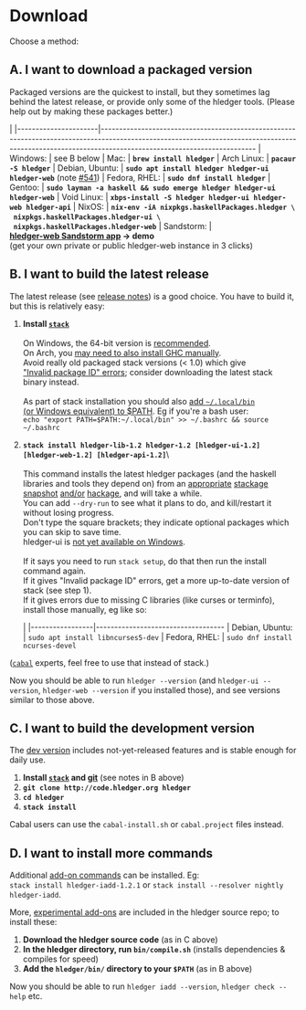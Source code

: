 # Download

Choose a method:
<a name="a"></a>

## A. I want to download a packaged version

<style>
tr { vertical-align:top; }
td { padding-bottom:.5em; padding-right:1em; }
td:first-of-type { 
  /* white-space:nowrap; */
  /* width:1%; */
}
a { white-space:nowrap; }
</style>

Packaged versions are the quickest to install, but they sometimes lag behind the
latest release, or provide only some of the hledger tools. 
(Please help out by making these packages better.)

|
|----------------------|------------------------------------------------------------------------------------------------------------------------------------------------------------------------------------------------------
| Windows:             | see B below <!-- Download and run the [latest development builds](contributing.html) (-> Appveyor CI) -->
| Mac:                 | **`brew install hledger`**
| Arch Linux:          | **`pacaur -S hledger`**
| Debian,&nbsp;Ubuntu: | **`sudo apt install hledger hledger-ui hledger-web`** (note [#541](https://github.com/simonmichael/hledger/issues/541))
| Fedora,&nbsp;RHEL:   | **`sudo dnf install hledger`**
| Gentoo:              | **`sudo layman -a haskell && sudo emerge hledger hledger-ui hledger-web`**
| Void Linux:          | **`xbps-install -S hledger hledger-ui hledger-web hledger-api`**
| NixOS:               | **`nix-env -iA nixpkgs.haskellPackages.hledger \`<br>&nbsp;&nbsp;`nixpkgs.haskellPackages.hledger-ui \`<br>&nbsp;&nbsp;`nixpkgs.haskellPackages.hledger-web`**
| Sandstorm:           | **[hledger-web Sandstorm app](https://apps.sandstorm.io/app/8x12h6p0x0nrzk73hfq6zh2jxtgyzzcty7qsatkg7jfg2mzw5n90) -> demo**<br>(get your own private or public hledger-web instance in 3 clicks)


<a name="b"></a>

## B. I want to build the latest release

The latest release (see [release notes](release-notes.html)) is a good choice.
You have to build it, but this is relatively easy:

1. **Install [`stack`](http://haskell-lang.org/get-started)**\
   \
   On Windows, the 64-bit version is [recommended](https://github.com/simonmichael/hledger/issues/275#issuecomment-123834252).\
   On Arch, you [may need to also install GHC manually](https://github.com/simonmichael/hledger/issues/434).\
   Avoid really old packaged stack versions (< 1.0) which give ["Invalid package ID" errors](https://github.com/simonmichael/hledger/issues/513);
   consider downloading the latest stack binary instead.\
   \
   As part of stack installation you should also [add `~/.local/bin` (or Windows equivalent) to \$PATH](https://docs.haskellstack.org/en/stable/install_and_upgrade/#path).
   Eg if you're a bash user:\
   `echo "export PATH=$PATH:~/.local/bin" >> ~/.bashrc && source ~/.bashrc`

2. **`stack install hledger-lib-1.2 hledger-1.2 [hledger-ui-1.2] [hledger-web-1.2] [hledger-api-1.2]`**\   
   \
   This command installs the latest hledger packages (and the haskell libraries and tools they depend on) from an
   [appropriate](https://www.stackage.org/package/hledger-lib)
   [stackage](https://www.stackage.org/package/hledger)
   [snapshot](https://www.stackage.org/package/hledger-ui)
   [and/or](https://www.stackage.org/package/hledger-web)
   [hackage](https://www.stackage.org/package/hledger-api),
   and will take a while.\
   You can add `--dry-run` to see what it plans to do, and kill/restart it without losing progress.\
   Don't type the square brackets; they indicate optional packages which you can skip to save time.\
   hledger-ui is [not yet available on Windows](https://github.com/coreyoconnor/vty/pull/1).\
   \
   If it says you need to run `stack setup`, do that then run the install command again.\
   If it gives "Invalid package ID" errors, get a more up-to-date version of stack (see step 1).\
   If it gives errors due to missing C libraries (like curses or terminfo), install those manually, eg like so:

    |
    |-----------------|-----------------------------------
    | Debian, Ubuntu: | `sudo apt install libncurses5-dev` 
    | Fedora, RHEL:   | `sudo dnf install ncurses-devel`
   
([`cabal`](https://www.haskell.org/cabal/) experts, feel free to use that instead of stack.)

Now you should be able to run `hledger --version`
(and `hledger-ui --version`, `hledger-web --version` if you installed those),
and see versions similar to those above.


<!--(The exact steps depend on your OS, cabal version and expertise.)-->
<!--
Short version:\
`cabal update && cabal install hledger [hledger-ui] [hledger-web] [hledger-api]`
-->
<!--
If you're brand new to cabal, these steps should work on unix-like systems 
(on Windows, adjust commands and paths as needed):

1. Install [GHC](http://haskell.org/ghc) and [cabal](http://haskell.org/cabal/download.html) if needed,
   eg from [https://www.haskell.org/downloads](https://www.haskell.org/downloads)
2. Ensure `~/.cabal/bin` or the Windows equivalent is in your `$PATH`,
   eg `echo "export PATH=$PATH:~/.cabal/bin" >> ~/.bashrc && source ~/.bashrc`
3. `cabal update`
4. `cabal install alex happy`
5. `mkdir hledger-sandbox`
6. `cd hledger-sandbox`
7. `cabal sandbox init`
8. `cabal install hledger-1.0.1 [hledger-ui-1.0.2] [hledger-web-1.0.1] [hledger-api-1.0]`
9. `mv .cabal-sandbox/bin/hledger* ~/.cabal/bin`
10. `cd ..; rm -rf hledger-sandbox`
-->


<a name="c"></a>

## C. I want to build the development version

The [dev version](https://github.com/simonmichael/hledger/commits/master) includes not-yet-released features and is stable enough for daily use.

1. **Install [`stack`](http://haskell-lang.org/get-started) and [git](https://en.wikipedia.org/wiki/Git)**
   (see notes in B above)
2. **`git clone http://code.hledger.org hledger`**
3. **`cd hledger`**
4. **`stack install`**

Cabal users can use the `cabal-install.sh` or `cabal.project` files instead.


<a name="d"></a>

## D. I want to install more commands

Additional [add-on commands](/hledger.html#third-party-add-ons)
can be installed. Eg:\
`stack install hledger-iadd-1.2.1` or `stack install --resolver nightly hledger-iadd`.

More, [experimental add-ons](/hledger.html#experimental-add-ons) are
included in the hledger source repo; to install these:

1. **Download the hledger source code** (as in C above)
2. **In the hledger directory, run `bin/compile.sh`** (installs dependencies & compiles for speed)
3. **Add the `hledger/bin/` directory to your `$PATH`** (as in B above) 

Now you should be able to run `hledger iadd --version`, `hledger check --help` etc.
